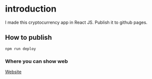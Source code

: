 # introduction

I made this cryptocurrency app in React JS.
Publish it to github pages.

## How to publish
```bash
npm run deploy
```

### Where you can show web

[Website](https://theputty.github.io/react-app-crypto)